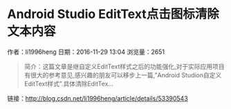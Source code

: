 # Android Studio EditText点击图标清除文本内容
作者：li1996heng
日期：2016-11-29 13:04
浏览量：2651
> 简介：这篇文章是继自定义EditText样式之后的功能强化,对于实际应用项目有很大的参考意见,感兴趣的朋友可以移步上一篇,”Android Studion自定义EditText样式”.具体清除EditTex...

 链接：http://blog.csdn.net/li1996heng/article/details/53390543
